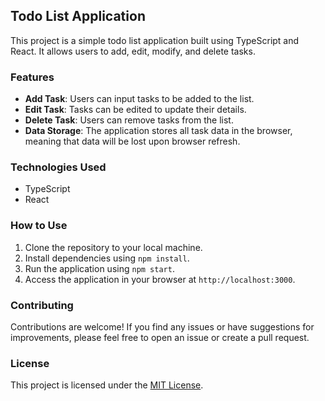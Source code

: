 ## Todo List Application

This project is a simple todo list application built using TypeScript and React. It allows users to add, edit, modify, and delete tasks.

### Features

-   **Add Task**: Users can input tasks to be added to the list.
-   **Edit Task**: Tasks can be edited to update their details.
-   **Delete Task**: Users can remove tasks from the list.
-   **Data Storage**: The application stores all task data in the browser, meaning that data will be lost upon browser refresh.

### Technologies Used

-   TypeScript
-   React

### How to Use

1. Clone the repository to your local machine.
2. Install dependencies using `npm install`.
3. Run the application using `npm start`.
4. Access the application in your browser at `http://localhost:3000`.

### Contributing

Contributions are welcome! If you find any issues or have suggestions for improvements, please feel free to open an issue or create a pull request.

### License

This project is licensed under the [MIT License](LICENSE).
